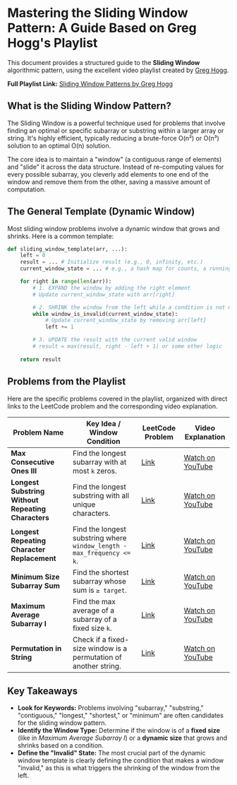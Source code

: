 # Mastering the Sliding Window Pattern: A Guide Based on Greg Hogg's Playlist

This document provides a structured guide to the **Sliding Window** algorithmic pattern, using the excellent video playlist created by [Greg Hogg](https://www.youtube.com/@gregphogg).

**Full Playlist Link:** [Sliding Window Patterns by Greg Hogg](https://www.youtube.com/watch?v=HsGKI02yw6M&list=PLKYEe2WisBTFZH-p9jgAOwtHy9_LGI28W)

## What is the Sliding Window Pattern?

The Sliding Window is a powerful technique used for problems that involve finding an optimal or specific subarray or substring within a larger array or string. It's highly efficient, typically reducing a brute-force O(n²) or O(n³) solution to an optimal O(n) solution.

The core idea is to maintain a "window" (a contiguous range of elements) and "slide" it across the data structure. Instead of re-computing values for every possible subarray, you cleverly add elements to one end of the window and remove them from the other, saving a massive amount of computation.

## The General Template (Dynamic Window)

Most sliding window problems involve a dynamic window that grows and shrinks. Here is a common template:

```python
def sliding_window_template(arr, ...):
    left = 0
    result = ... # Initialize result (e.g., 0, infinity, etc.)
    current_window_state = ... # e.g., a hash map for counts, a running sum

    for right in range(len(arr)):
        # 1. EXPAND the window by adding the right element
        # Update current_window_state with arr[right]

        # 2. SHRINK the window from the left while a condition is not met
        while window_is_invalid(current_window_state):
            # Update current_window_state by removing arr[left]
            left += 1

        # 3. UPDATE the result with the current valid window
        # result = max(result, right - left + 1) or some other logic
    
    return result
```

## Problems from the Playlist

Here are the specific problems covered in the playlist, organized with direct links to the LeetCode problem and the corresponding video explanation.

| Problem Name                                           | Key Idea / Window Condition                                | LeetCode Problem                                                              | Video Explanation                                                                                                 |
| ------------------------------------------------------ | ---------------------------------------------------------- | ----------------------------------------------------------------------------- | ----------------------------------------------------------------------------------------------------------------- |
| **Max Consecutive Ones III**                           | Find the longest subarray with at most `k` zeros.          | [Link](https://leetcode.com/problems/max-consecutive-ones-iii/)               | [Watch on YouTube](https://www.youtube.com/watch?v=HsGKI02yw6M&list=PLKYEe2WisBTFZH-p9jgAOwtHy9_LGI28W&index=1)     |
| **Longest Substring Without Repeating Characters**     | Find the longest substring with all unique characters.     | [Link](https://leetcode.com/problems/longest-substring-without-repeating-characters/) | [Watch on YouTube](https://www.youtube.com/watch?v=FCbOzdHKW18&list=PLKYEe2WisBTFZH-p9jgAOwtHy9_LGI28W&index=2)     |
| **Longest Repeating Character Replacement**            | Find the longest substring where `window_length - max_frequency <= k`. | [Link](https://leetcode.com/problems/longest-repeating-character-replacement/) | [Watch on YouTube](https://www.youtube.com/watch?v=00F2dfA4m8Q&list=PLKYEe2WisBTFZH-p9jgAOwtHy9_LGI28W&index=3)     |
| **Minimum Size Subarray Sum**                          | Find the shortest subarray whose sum is `≥ target`.        | [Link](https://leetcode.com/problems/minimum-size-subarray-sum/)              | [Watch on YouTube](https://www.youtube.com/watch?v=DfljaUwA9rs&list=PLKYEe2WisBTFZH-p9jgAOwtHy9_LGI28W&index=4)     |
| **Maximum Average Subarray I**                         | Find the max average of a subarray of a fixed size `k`.    | [Link](https://leetcode.com/problems/maximum-average-subarray-i/)             | [Watch on YouTube](https://www.youtube.com/watch?v=56hBFy63BLA&list=PLKYEe2WisBTFZH-p9jgAOwtHy9_LGI28W&index=5)     |
| **Permutation in String**                              | Check if a fixed-size window is a permutation of another string. | [Link](https://leetcode.com/problems/permutation-in-string/)                  | [Watch on YouTube](https://www.youtube.com/watch?v=K_wWB39zV3A&list=PLKYEe2WisBTFZH-p9jgAOwtHy9_LGI28W&index=6)     |

## Key Takeaways

*   **Look for Keywords:** Problems involving "subarray," "substring," "contiguous," "longest," "shortest," or "minimum" are often candidates for the sliding window pattern.
*   **Identify the Window Type:** Determine if the window is of a **fixed size** (like in *Maximum Average Subarray I*) or a **dynamic size** that grows and shrinks based on a condition.
*   **Define the "Invalid" State:** The most crucial part of the dynamic window template is clearly defining the condition that makes a window "invalid," as this is what triggers the shrinking of the window from the left.
